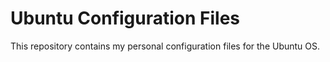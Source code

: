 # Ubuntu Configuration Files
This repository contains my personal configuration files for the Ubuntu OS.

